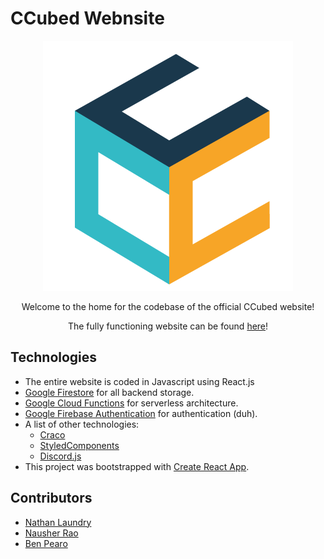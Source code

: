 # CCubed Webnsite
<p align="center">
  <img src="logo.png"/>
</p>
<p align="center">Welcome to the home for the codebase of the official CCubed website!</p>
<p align="center">The fully functioning website can be found <a href="https://ccubed.dev" target="_blank">here</a>!</p>

## Technologies
* The entire website is coded in Javascript using React.js 
* [Google Firestore](https://firebase.google.com/docs/firestore) for all backend storage.
* [Google Cloud Functions](https://cloud.google.com/functions) for serverless architecture.
* [Google Firebase Authentication](https://firebase.google.com/docs/auth) for authentication (duh).
* A list of other technologies:
  * [Craco](https://github.com/gsoft-inc/craco)
  * [StyledComponents](https://styled-components.com)
  * [Discord.js](https://discord.js.org) 
* This project was bootstrapped with [Create React App](https://github.com/facebook/create-react-app).

## Contributors
* [Nathan Laundry](https://github.com/NLaundry)
* [Nausher Rao](https://github.com/SherRao)
* [Ben Pearo](https://github.com/BenPearo)
